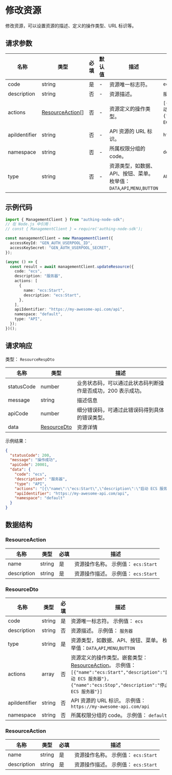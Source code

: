 # 修改资源

<!--
  警告⚠️：
  不要直接修改该文档，
  https://github.com/Authing/authing-docs-factory
  使用该项目进行生成
-->

<LastUpdated />

修改资源，可以设置资源的描述、定义的操作类型、URL 标识等。

## 请求参数

| 名称          | 类型                                           | 必填 | 默认值 | 描述                                                                     | 示例值                                                                                                       |
| ------------- | ---------------------------------------------- | ---- | ------ | ------------------------------------------------------------------------ | ------------------------------------------------------------------------------------------------------------ |
| code          | string                                         | 是   | -      | 资源唯一标志符。                                                         | `ecs`                                                                                                        |
| description   | string                                         | 否   | -      | 资源描述。                                                               | `服务器`                                                                                                     |
| actions       | <a href="#ResourceAction">ResourceAction[]</a> | 否   | -      | 资源定义的操作类型。                                                     | `[{"name":"ecs:Start","description":"启动 ECS 服务器"},{"name":"ecs:Stop","description":"停止 ECS 服务器"}]` |
| apiIdentifier | string                                         | 否   | -      | API 资源的 URL 标识。                                                    | `https://my-awesome-api.com/api`                                                                             |
| namespace     | string                                         | 否   | -      | 所属权限分组的 code。                                                    | `default`                                                                                                    |
| type          | string                                         | 否   | -      | 资源类型，如数据、API、按钮、菜单。 枚举值：`DATA`,`API`,`MENU`,`BUTTON` | `API`                                                                                                        |

## 示例代码

```ts
import { ManagementClient } from "authing-node-sdk";
// 在 Node.js 中引用：
// const { ManagementClient } = require('authing-node-sdk');

const managementClient = new ManagementClient({
  accessKeyId: "GEN_AUTH_USERPOOL_ID",
  accessKeySecret: "GEN_AUTH_USERPOOL_SECRET",
});

(async () => {
  const result = await managementClient.updateResource({
    code: "ecs",
    description: "服务器",
    actions: [
      {
        name: "ecs:Start",
        description: "ecs:Start",
      },
    ],
    apiIdentifier: "https://my-awesome-api.com/api",
    namespace: "default",
    type: "API",
  });
})();
```

## 请求响应

类型： `ResourceRespDto`

| 名称       | 类型                                   | 描述                                                         |
| ---------- | -------------------------------------- | ------------------------------------------------------------ |
| statusCode | number                                 | 业务状态码，可以通过此状态码判断操作是否成功，200 表示成功。 |
| message    | string                                 | 描述信息                                                     |
| apiCode    | number                                 | 细分错误码，可通过此错误码得到具体的错误类型。               |
| data       | <a href="#ResourceDto">ResourceDto</a> | 资源详情                                                     |

示例结果：

```json
{
  "statusCode": 200,
  "message": "操作成功",
  "apiCode": 20001,
  "data": {
    "code": "ecs",
    "description": "服务器",
    "type": "API",
    "actions": "[{\"name\":\"ecs:Start\",\"description\":\"启动 ECS 服务器\"},{\"name\":\"ecs:Stop\",\"description\":\"停止 ECS 服务器\"}]",
    "apiIdentifier": "https://my-awesome-api.com/api",
    "namespace": "default"
  }
}
```

## 数据结构

### <a id="ResourceAction"></a> ResourceAction

| 名称        | 类型   | 必填 | 描述                                |
| ----------- | ------ | ---- | ----------------------------------- |
| name        | string | 是   | 资源操作名称。 示例值： `ecs:Start` |
| description | string | 是   | 资源操作描述。 示例值： `ecs:Start` |

### <a id="ResourceDto"></a> ResourceDto

| 名称          | 类型   | 必填 | 描述                                                                                                                                                                                               |
| ------------- | ------ | ---- | -------------------------------------------------------------------------------------------------------------------------------------------------------------------------------------------------- |
| code          | string | 是   | 资源唯一标志符。 示例值： `ecs`                                                                                                                                                                    |
| description   | string | 否   | 资源描述。 示例值： `服务器`                                                                                                                                                                       |
| type          | string | 是   | 资源类型，如数据、API、按钮、菜单。 枚举值：`DATA`,`API`,`MENU`,`BUTTON`                                                                                                                           |
| actions       | array  | 否   | 资源定义的操作类型。嵌套类型：<a href="#ResourceAction">ResourceAction</a>。 示例值： `[{"name":"ecs:Start","description":"启动 ECS 服务器"},{"name":"ecs:Stop","description":"停止 ECS 服务器"}]` |
| apiIdentifier | string | 否   | API 资源的 URL 标识。 示例值： `https://my-awesome-api.com/api`                                                                                                                                    |
| namespace     | string | 否   | 所属权限分组的 code。 示例值： `default`                                                                                                                                                           |

### <a id="ResourceAction"></a> ResourceAction

| 名称        | 类型   | 必填 | 描述                                |
| ----------- | ------ | ---- | ----------------------------------- |
| name        | string | 是   | 资源操作名称。 示例值： `ecs:Start` |
| description | string | 是   | 资源操作描述。 示例值： `ecs:Start` |
